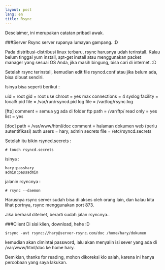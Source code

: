 ```yaml
---
layout: post
lang: en
title: Rsync
---
```


Desclaimer, ini merupakan catatan pribadi awak.

<!-- more -->

###Server
Rsync server rupanya lumayan gampang. :D

Pada distribusi-distribusi linux terbaru, rsync harusnya udah terinstall.
Kalau belum tinggal yum install, apt-get install atau menggunakan packet manager yang sesuai OS Anda, jika masih bingung, bisa cari di internet. :D

Setelah rsync terinstall, kemudian edit file rsyncd.conf atau jika  belum ada, bisa dibuat sendiri.


Isinya bisa seperti berikut :

uid = root
gid = root
use chroot = yes
max connections = 4
syslog facility = local5
pid file = /var/run/rsyncd.pid
log file = /var/log/rsync.log

[ftp]
comment = semua yg ada di folder ftp
path = /var/ftp/
read only = yes
list = yes

[doc]
path = /var/www/html/doc
comment = halaman dokumen web (perlu autentifikasi)
auth users = hary, admin
secrets file = /etc/rsyncd.secrets

Setelah itu bikin rsyncd.secrets :

    # touch rsyncd.secrets

isinya :

    hary:passhary
    admin:passadmin

jalanin rsyncnya :

    # rsync --daemon

Harusnya rsync server sudah bisa di akses oleh orang lain, dan kalau kita lihat portnya, rsync menggunakan port 873. 

Jika berhasil ditelnet, berarti sudah jalan rsyncnya..

###Client
Di sisi klien, download, hehe :D

    $rsync -avt rsync://hary@server-rsync.com/doc /home/hary/dokumen

kemudian akan dimintai password, lalu akan menyalin isi sever yang ada di /var/www/html/doc ke home hary.

Demikian, thanks for reading, mohon dikoreksi klo salah, karena ini hanya percobaan yang saya lakukan. 

